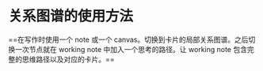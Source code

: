 
# 关系图谱的使用方法
==在写作时使用一个 note 或一个 canvas。切换到卡片的局部关系图谱。之后切换一次节点就在 working note 中加入一个思考的路径。让 working note 包含完整的思维路径以及对应的卡片。==
